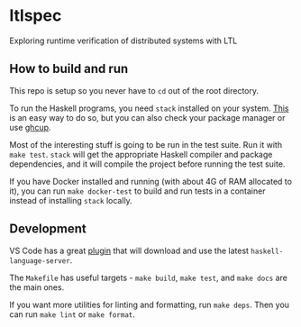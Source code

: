 # ltlspec

Exploring runtime verification of distributed systems with LTL

## How to build and run

This repo is setup so you never have to `cd` out of the root directory.

To run the Haskell programs, you need `stack` installed on your system. [This](https://docs.haskellstack.org/en/stable/README/) is an easy way to do so, but you can also check your package manager or use [ghcup](https://www.haskell.org/ghcup/).

Most of the interesting stuff is going to be run in the test suite. Run it with `make test`. `stack` will get the appropriate Haskell compiler and package dependencies, and it will compile the project before running the test suite.

If you have Docker installed and running (with about 4G of RAM allocated to it), you can run `make docker-test` to build and run tests in a container instead of installing `stack` locally.

## Development

VS Code has a great [plugin](https://marketplace.visualstudio.com/items?itemName=haskell.haskell) that will download and use the latest `haskell-language-server`.

The `Makefile` has useful targets - `make build`, `make test`, and `make docs` are the main ones.

If you want more utilities for linting and formatting, run `make deps`. Then you can run `make lint` or `make format`.
